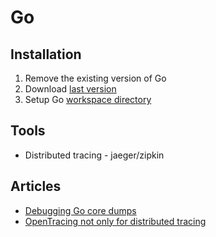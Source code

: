 # Go

## Installation

1. Remove the existing version of Go
1. Download [last version](https://golang.org/dl/)
1. Setup Go [workspace directory](https://github.com/golang/go/wiki/SettingGOPATH)

## Tools

* Distributed tracing - jaeger/zipkin

## Articles

* [Debugging Go core dumps](https://rakyll.org/coredumps/)
* [OpenTracing not only for distributed tracing](https://github.com/GopherConRu/talks/blob/master/2018/OpenTracing%20not%20only%20for%20distributed%20tracing%20-%20Konstantin%20Cherkasoff.pdf)
